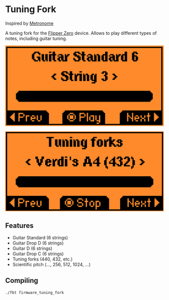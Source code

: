 # Tuning Fork

Inspired by [Metronome](https://github.com/panki27/Metronome)

A tuning fork for the [Flipper Zero](https://flipperzero.one/) device.
Allows to play different types of notes, including guitar tuning.

![screenshot](img/screenshot_1.png)

![screenshot](img/screenshot_2.png)

## Features

- Guitar Standard (6 strings)
- Guitar Drop D (6 strings)
- Guitar D (6 strings)
- Guitar Drop C (6 strings)
- Tuning forks (440, 432, etc.)
- Scientific pitch (..., 256, 512, 1024, ...)

## Compiling

```
./fbt firmware_tuning_fork
```
